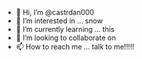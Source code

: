 - 👋 Hi, I’m @castrdan000
- 👀 I’m interested in ... snow
- 🌱 I’m currently learning ... this
- 💞️ I’m looking to collaborate on 
- 📫 How to reach me ... talk to me!!!!!

<!---
castrdan000/castrdan000 is a ✨ special ✨ repository because its `README.md` (this file) appears on your GitHub profile.
You can click the Preview link to take a look at your changes.
--->
